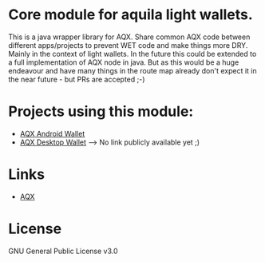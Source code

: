 # Core module for aquila light wallets.

This is a java wrapper library for AQX. Share common AQX code between different apps/projects to prevent WET code and make things more DRY. Mainly in the context of light wallets. In the future this could be extended to a full implementation of AQX node in java. But as this would be a huge endeavour and have many things in the route map already don't expect it in the near future - but PRs are accepted ;-)


Projects using this module:
=====

* [AQX Android Wallet](https://github.com/furszy/AQX-Android.git)
* [AQX Desktop Wallet](--) --> No link publicly available yet ;) 


Links
=====

* [AQX](https://aquila.org/)



License
=====

GNU General Public License v3.0
